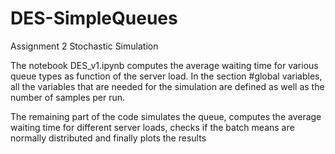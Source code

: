 # DES-SimpleQueues
Assignment 2 Stochastic Simulation

The notebook DES_v1.ipynb computes the average waiting time for various queue types as function of the server load.
In the section #global variables, all the variables that are needed for the simulation are defined as well as the number of samples per run.

The remaining part of the code simulates the queue, computes the average waiting time for different server loads, checks if the batch means are normally distributed and finally plots the results